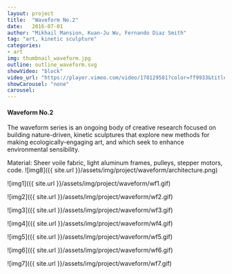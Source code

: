 ```yaml
---
layout: project
title:  "Waveform No.2"
date:   2016-07-01
author: "Mikhail Mansion, Kuan-Ju Wu, Fernando Diaz Smith"
tag: "art, kinetic sculpture"
categories:
- art
img: thumbnail_waveform.jpg
outline: outline_waveform.svg
showVideo: "block"
video_url: "https://player.vimeo.com/video/178129581?color=ff9933&title=0&byline=0&portrait=0"
showCarousel: "none"
carousel:
---
```

#### Waveform No.2 ####

The waveform series is an ongoing body of creative research focused on building nature-driven, kinetic
sculptures that explore new methods for making ecologically-engaging art, and which seek to enhance
environmental sensibility.

Material: Sheer voile fabric, light aluminum frames, pulleys, stepper motors, code.
![img8]({{ site.url }}/assets/img/project/waveform/architecture.png)

![img1]({{ site.url }}/assets/img/project/waveform/wf1.gif)

![img2]({{ site.url }}/assets/img/project/waveform/wf2.gif)

![img3]({{ site.url }}/assets/img/project/waveform/wf3.gif)

![img4]({{ site.url }}/assets/img/project/waveform/wf4.gif)

![img5]({{ site.url }}/assets/img/project/waveform/wf5.gif)

![img6]({{ site.url }}/assets/img/project/waveform/wf6.gif)

![img7]({{ site.url }}/assets/img/project/waveform/wf7.gif)
